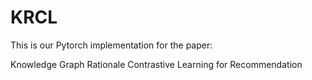 # KRCL

This is our Pytorch implementation for the paper:

Knowledge Graph Rationale Contrastive Learning for Recommendation


